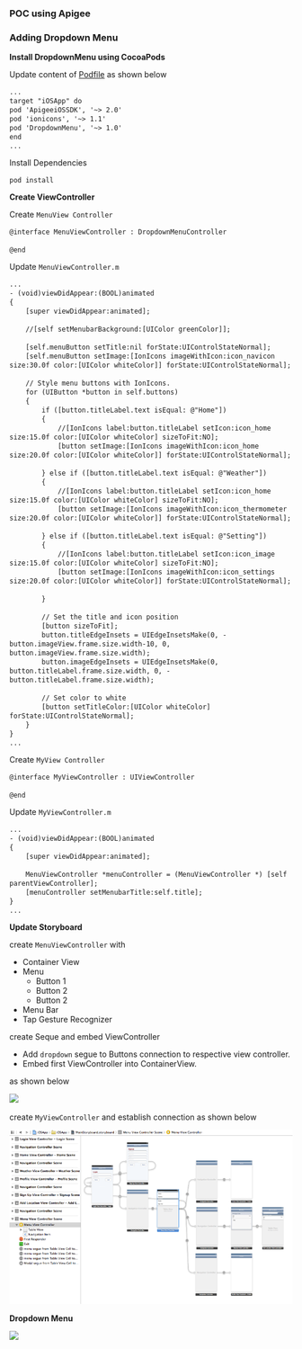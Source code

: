 ### POC using Apigee ###

### Adding Dropdown Menu ###

**Install DropdownMenu using CocoaPods**

Update content of [Podfile](iOSApp/Podfile) as shown below

```
...
target "iOSApp" do
pod 'ApigeeiOSSDK', '~> 2.0'
pod 'ionicons', '~> 1.1'
pod 'DropdownMenu', '~> 1.0'
end
...
```

Install Dependencies

```
pod install
```

**Create ViewController**

Create `MenuView Controller`

```
@interface MenuViewController : DropdownMenuController

@end
```

Update `MenuViewController.m`

```
...
- (void)viewDidAppear:(BOOL)animated
{
    [super viewDidAppear:animated];
    
    //[self setMenubarBackground:[UIColor greenColor]];
    
    [self.menuButton setTitle:nil forState:UIControlStateNormal];
    [self.menuButton setImage:[IonIcons imageWithIcon:icon_navicon size:30.0f color:[UIColor whiteColor]] forState:UIControlStateNormal];
    
    // Style menu buttons with IonIcons.
    for (UIButton *button in self.buttons)
    {
        if ([button.titleLabel.text isEqual: @"Home"])
        {
            //[IonIcons label:button.titleLabel setIcon:icon_home size:15.0f color:[UIColor whiteColor] sizeToFit:NO];
            [button setImage:[IonIcons imageWithIcon:icon_home size:20.0f color:[UIColor whiteColor]] forState:UIControlStateNormal];
            
        } else if ([button.titleLabel.text isEqual: @"Weather"])
        {
            //[IonIcons label:button.titleLabel setIcon:icon_home size:15.0f color:[UIColor whiteColor] sizeToFit:NO];
            [button setImage:[IonIcons imageWithIcon:icon_thermometer size:20.0f color:[UIColor whiteColor]] forState:UIControlStateNormal];
            
        } else if ([button.titleLabel.text isEqual: @"Setting"])
        {
            //[IonIcons label:button.titleLabel setIcon:icon_image size:15.0f color:[UIColor whiteColor] sizeToFit:NO];
            [button setImage:[IonIcons imageWithIcon:icon_settings size:20.0f color:[UIColor whiteColor]] forState:UIControlStateNormal];
            
        }
        
        // Set the title and icon position
        [button sizeToFit];
        button.titleEdgeInsets = UIEdgeInsetsMake(0, -button.imageView.frame.size.width-10, 0, button.imageView.frame.size.width);
        button.imageEdgeInsets = UIEdgeInsetsMake(0, button.titleLabel.frame.size.width, 0, -button.titleLabel.frame.size.width);
        
        // Set color to white
        [button setTitleColor:[UIColor whiteColor] forState:UIControlStateNormal];
    }
}
...

```

Create `MyView Controller`

```
@interface MyViewController : UIViewController

@end
```

Update `MyViewController.m`

```
...
- (void)viewDidAppear:(BOOL)animated
{
    [super viewDidAppear:animated];
    
    MenuViewController *menuController = (MenuViewController *) [self parentViewController];
    [menuController setMenubarTitle:self.title];
}
...
```

**Update Storyboard**

create `MenuViewController` with 

* Container View
* Menu
   * Button 1
   * Button 2
   * Button 2   
 * Menu Bar
 * Tap Gesture Recognizer

create Seque and embed ViewController

 * Add `dropdown` segue to Buttons connection to respective view controller.
 * Embed first ViewController into ContainerView.

as shown below

![](images/menu-view-controller.png)





create `MyViewController` and establish connection as shown below

![](images/menu-storyboard.png)

**Dropdown Menu**

![](images/dropdown-menu.png)

